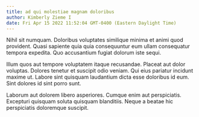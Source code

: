 ```yaml
---
title: ad qui molestiae magnam doloribus
author: Kimberly Zieme I
date: Fri Apr 15 2022 11:52:04 GMT-0400 (Eastern Daylight Time)
---
```

Nihil sit numquam. Doloribus voluptates similique minima et animi quod provident. Quasi sapiente quia quia consequuntur eum ullam consequatur tempora expedita. Quo accusantium fugiat dolorum iste sequi.

 Illum quos aut tempore voluptatem itaque recusandae. Placeat aut dolor voluptas. Dolores tenetur et suscipit odio veniam. Qui eius pariatur incidunt maxime ut. Labore sint quisquam laudantium dicta esse doloribus id eum. Sint dolores id sint porro sunt.

 Laborum aut dolorem libero asperiores. Cumque enim aut perspiciatis. Excepturi quisquam soluta quisquam blanditiis. Neque a beatae hic perspiciatis doloremque suscipit.